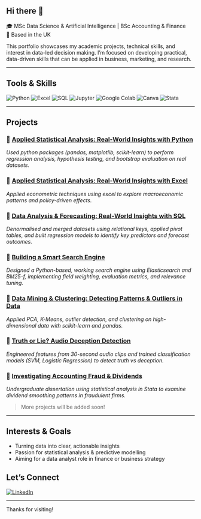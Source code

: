 ## Hi there 👋

🎓 MSc Data Science & Artificial Intelligence | BSc Accounting & Finance  
📍 Based in the UK

This portfolio showcases my academic projects, technical skills, and interest in data-led decision making. I’m focused on developing practical, data-driven skills that can be applied in business, marketing, and research.

---

## Tools & Skills

![Python](https://img.shields.io/badge/Python-3776AB?style=for-the-badge&logo=python&logoColor=white)
![Excel](https://img.shields.io/badge/Microsoft_Excel-217346?style=for-the-badge&logo=microsoft-excel&logoColor=white)
![SQL](https://img.shields.io/badge/SQL-003B57?style=for-the-badge&logo=sqlite&logoColor=white)
![Jupyter](https://img.shields.io/badge/Jupyter-F37626?style=for-the-badge&logo=jupyter&logoColor=white)
![Google Colab](https://img.shields.io/badge/Google_Colab-F9AB00?style=for-the-badge&logo=googlecolab&logoColor=black)
![Canva](https://img.shields.io/badge/Canva-00C4CC?style=for-the-badge&logo=canva&logoColor=white)
![Stata](https://img.shields.io/badge/Stata-005CAB?style=for-the-badge&logoColor=white)

---

## Projects

### 🔹 [Applied Statistical Analysis: Real-World Insights with Python](https://github.com/tabithacarnell/statistics)
*Used python packages (pandas, matplotlib, scikit-learn) to perform regression analysis, hypothesis testing, and bootstrap evaluation on real datasets.*
### 🔹 [Applied Statistical Analysis: Real-World Insights with Excel](https://github.com/tabithacarnell/statistics-and-econometrics-project)
*Applied econometric techniques using excel to explore macroeconomic patterns and policy-driven effects.*
### 🔹 [Data Analysis & Forecasting: Real-World Insights with SQL](https://github.com/tabithacarnell/data-analytics-project) 
*Denormalised and merged datasets using relational keys, applied pivot tables, and built regression models to identify key predictors and forecast outcomes.*
### 🔹 [Building a Smart Search Engine](https://github.com/tabithacarnell/information_retrieval) 
*Designed a Python-based, working search engine using Elasticsearch and BM25-f, implementing field weighting, evaluation metrics, and relevance tuning.*
### 🔹 [Data Mining & Clustering: Detecting Patterns & Outliers in Data](https://github.com/tabithacarnell/data_mining) 
*Applied PCA, K-Means, outlier detection, and clustering on high-dimensional data with scikit-learn and pandas.*
### 🔹 [Truth or Lie? Audio Deception Detection](https://github.com/tabithacarnell/machine-learning) 
*Engineered features from 30-second audio clips and trained classification models (SVM, Logistic Regression) to detect truth vs deception.*
### 🔹 [Investigating Accounting Fraud & Dividends](https://github.com/tabithacarnell/accounting-fraud-dividend-smoothing)
*Undergraduate dissertation using statistical analysis in Stata to examine dividend smoothing patterns in fraudulent firms.* 

> More projects will be added soon!

---

## Interests & Goals

- Turning data into clear, actionable insights
- Passion for statistical analysis & predictive modelling
- Aiming for a data analyst role in finance or business strategy

## Let’s Connect

[![LinkedIn](https://img.shields.io/badge/LinkedIn-Connect-blue?style=for-the-badge&logo=linkedin)](https://www.linkedin.com/in/tabitha-carnell-ba948220b)

---

Thanks for visiting!
